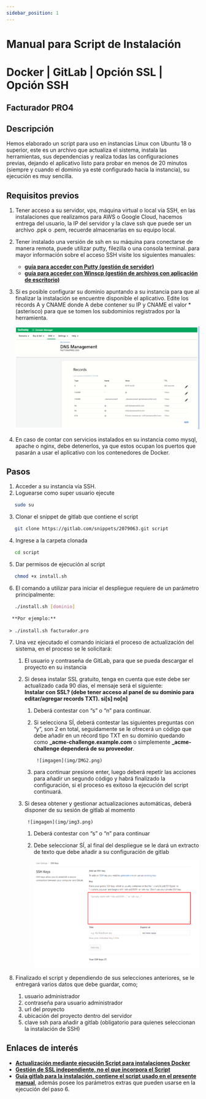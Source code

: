 ```yaml
---
sidebar_position: 1
---
```


# Manual para Script de Instalación
# Docker | GitLab | Opción SSL | Opción SSH
 Facturador PRO4
 ------
## Descripción
 Hemos elaborado un script para uso en instancias Linux con Ubuntu 18 o superior, este es un archivo que actualiza el sistema, instala las herramientas, sus dependencias y realiza todas las configuraciones previas, dejando el aplicativo listo para probar en menos de 20 minutos (siempre y cuando el dominio ya esté configurado hacia la instancia), su ejecución es muy sencilla.

## Requisitos previos
1. Tener acceso a su servidor, vps, máquina virtual o local via SSH, en las instalaciones que realizamos para AWS o Google Cloud, hacemos entrega del usuario, la IP del servidor y la clave ssh que puede ser un archivo .ppk o .pem, recuerde almacenarlas en su equipo local.
2. Tener instalado una versión de ssh en su máquina para conectarse de manera remota, puede utilizar putty, filezilla o una consola terminal. para mayor información sobre el acceso SSH visite los siguientes manuales:
   - **[guía para acceder con Putty (gestión de servidor)](https://docs.google.com/document/d/1PmQejvNd_dkXVm8DPUYlQTag0wvES46tMpxX3MPhkNY/edit#)**
   - **[guía para acceder con Winscp (gestión de archivos con aplicación de escritorio)](https://docs.google.com/document/d/1Xpri2102N4b5C-dG-FVPXW5ZWjEz5S4iDjpvl7Zwq2E/edit#)**
3. Si es posible configurar su dominio apuntando a su instancia para que al finalizar la instalación se encuentre disponible el aplicativo. Edite los récords A y CNAME donde A debe contener su IP y CNAME el valor * (asterisco) para que se tomen los subdominios registrados por la herramienta.

   ![imgagen](img/img1.png)

4. En caso de contar con servicios instalados en su instancia como mysql, apache o nginx, debe detenerlos, ya que estos ocupan los puertos que pasarán a usar el aplicativo con los contenedores de Docker.

## Pasos
1. Acceder a su instancia vía SSH.
2. Loguearse como super usuario ejecute
  ```bash
     sudo su 
  ```
3. Clonar el snippet de gitlab que contiene el script
  ```bash
     git clone https://gitlab.com/snippets/2079063.git script
  ```
4. Ingrese a la carpeta clonada
  ```bash
     cd script
  ```
5. Dar permisos de ejecución al script
  ```bash
     chmod +x install.sh
  ```
6. El comando a utilizar para iniciar el despliegue requiere de un parámetro principalmente:
  ```bash
     ./install.sh [dominio]
  ```
      **Por ejemplo:** 
    
     > ./install.sh facturador.pro
     
7. Una vez ejecutado el comando iniciará el proceso de actualización del sistema, en el proceso se le solicitará:
      1. El usuario y contraseña de GitLab, para que se pueda descargar el proyecto en su instancia
      2. Si desea instalar  SSL gratuito, tenga en cuenta que este debe ser actualizado cada 90 días, el mensaje será el siguiente:   
      **Instalar con SSL? (debe tener acceso al panel de su dominio para editar/agregar records TXT). si[s] no[n]**
          1. Deberá contestar con “s” o “n” para continuar.
          2. Si selecciona SÍ, deberá contestar las siguientes preguntas con “y”, son 2 en total, seguidamente se le ofrecerá un código que debe añadir en un récord tipo TXT en su dominio quedando como **_acme-challenge.example.com** o simplemente **_acme-challenge dependerá de su proveedor**.

                  ![imgagen](img/IMG2.png)
          3. para continuar presione enter, luego deberá repetir las acciones para añadir un segundo código y habrá finalizado la configuración, si el proceso es exitoso la ejecución del script continuará.
      3. Si desea obtener y gestionar actualizaciones automáticas, deberá disponer de su sesión de gitlab al momento

              ![imgagen](img/img3.png)
          1. Deberá contestar con “s” o “n” para continuar
          2. Debe seleccionar SÍ, al final del despliegue se le dará un extracto de texto que debe añadir a su configuración de gitlab

              ![imgagen](img/img4.png)
              
8. Finalizado el script y dependiendo de sus selecciones anteriores, se le entregará varios datos que debe guardar, como;
      1. usuario administrador
      2. contraseña para usuario administrador
      3. url del proyecto
      4. ubicación del proyecto dentro del servidor
      5. clave ssh para añadir a gitlab (obligatorio para quienes seleccionan la instalación de SSH)

## Enlaces de interés
  - **[Actualización mediante ejecución Script para instalaciones Docker](https://gitlab.com/b.mendoza/facturadorpro3/-/wikis/Script-Update-Docker)**
  - **[Gestión de SSL independiente, no el que incorpora el Script](https://docs.google.com/document/d/1D87YJ9fq9yHiAauu6SGVugiC3m_i42DrFUt6VKYXuDI/edit?usp=sharing)**
  - **[Guía gitlab para la instalación, contiene el script usado en el presente manual](https://gitlab.com/b.mendoza/facturadorpro3/snippets/1971490)**, además posee los parámetros extras que pueden usarse en la ejecución del paso 6.
